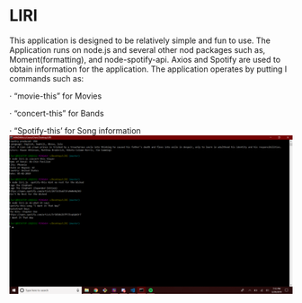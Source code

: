 # LIRI
This application is designed to be relatively simple and fun to use.  The Application runs on node.js and several other nod packages such as, Moment(formatting), and node-spotify-api.  Axios and Spotify are used to obtain information for the application.  The application operates by putting I commands such as:

·         “movie-this” for Movies

·         “concert-this” for Bands

·         “Spotify-this’ for Song information
![alt text](screenshot.png "screenshot")


